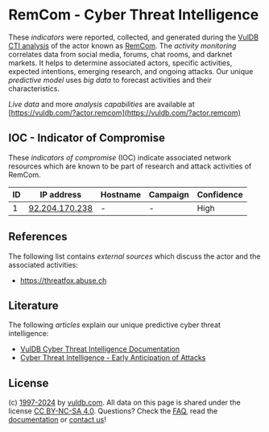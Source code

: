 # RemCom - Cyber Threat Intelligence

These _indicators_ were reported, collected, and generated during the [VulDB CTI analysis](https://vuldb.com/?kb.cti) of the actor known as [RemCom](https://vuldb.com/?actor.remcom). The _activity monitoring_ correlates data from social media, forums, chat rooms, and darknet markets. It helps to determine associated actors, specific activities, expected intentions, emerging research, and ongoing attacks. Our unique _predictive model_ uses _big data_ to forecast activities and their characteristics.

_Live data_ and more _analysis capabilities_ are available at [https://vuldb.com/?actor.remcom](https://vuldb.com/?actor.remcom)

## IOC - Indicator of Compromise

These _indicators of compromise_ (IOC) indicate associated network resources which are known to be part of research and attack activities of RemCom.

ID | IP address | Hostname | Campaign | Confidence
-- | ---------- | -------- | -------- | ----------
1 | [92.204.170.238](https://vuldb.com/?ip.92.204.170.238) | - | - | High

## References

The following list contains _external sources_ which discuss the actor and the associated activities:

* https://threatfox.abuse.ch

## Literature

The following _articles_ explain our unique predictive cyber threat intelligence:

* [VulDB Cyber Threat Intelligence Documentation](https://vuldb.com/?kb.cti)
* [Cyber Threat Intelligence - Early Anticipation of Attacks](https://www.scip.ch/en/?labs.20201022)

## License

(c) [1997-2024](https://vuldb.com/?kb.changelog) by [vuldb.com](https://vuldb.com/?kb.about). All data on this page is shared under the license [CC BY-NC-SA 4.0](https://creativecommons.org/licenses/by-nc-sa/4.0/). Questions? Check the [FAQ](https://vuldb.com/?kb.faq), read the [documentation](https://vuldb.com/?kb) or [contact us](https://vuldb.com/?contact)!
